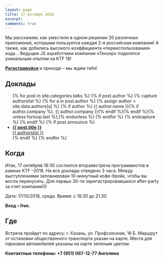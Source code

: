 ```yaml
---
layout: page
title: 17 октября 2018
excerpt:
comments: true
---
```

Мы расскажем, как уместили в одном решении 20 различных приложений, которыми пользуется каждая 2-я российская компания!
А также, как добились высокого коэффициента «переиспользования» кода...
Ведущие JS азработчики компании «Тензор» поделятся уникальным опытом на KTF 18!

[**Регистрируйся**][register] и приходи – мы ждем тебя!
	
Доклады
-------

<ul class="post-list">
{% for post in site.categories.talks %}
  {% if post.author %}
    {% capture authorslist %}
      {% for a in post.author %}
        {% assign author = site.data.authors[a] %}
        {% if author %} {{ author.name }}{% if author.company %}, {{ author.company }}{% endif %}{% endif %}{% unless forloop.last %};{% endunless %}
      {% endfor %}
    {% endcapture %}
  {% endif %}
  {% if post.announce %}
  <li><a href="{{ site.url }}{{ post.url }}"><b>{{ post.title }}</b><br/>{{ authorslist }}</a></li>
  {% endif %}
{% endfor %}
</ul>


Когда
-----

Итак, 17 октябряв 18:30 состоится втораявстреча программистов в рамках KTF –2018.
На все доклады отведено 3 часа.
Между выступлениями запланирован 10-минутный кофе-брейк, чтобы вы могли перекусить.
Для первых 30-ти зарегистрировавшихся after-party за счет компании!))

Дата: 17/10/2018, среда.
Время: с 18.30 до 21.30.

__Вход – free.__


Где
---

Встреча пройдет по адресу: г. Казань, ул. Профсоюзная, 16 Б.
Маршрут от остановки общественного транспорта указан на карте.
Места для парковки автомобилей указаны на карте зеленым цветом.

<script type="text/javascript" charset="utf-8" async src="https://api-maps.yandex.ru/services/constructor/1.0/js/?um=constructor%3Ae4c13f764a4abf7e58554f2ddabe53703db719949ac4646f163a80e67faeeadc&amp;width=800&amp;height=600&amp;lang=ru_RU&amp;scroll=true"></script>

__Контактные телефоны: +7 (951) 067-12-77 Ангелина__

[register]: /register/
[place]:    https://kompaniya-tenzor-events.timepad.ru/event/814956/
[tensor]:   http://tensor.ru/
[speakers]: /speakers/
